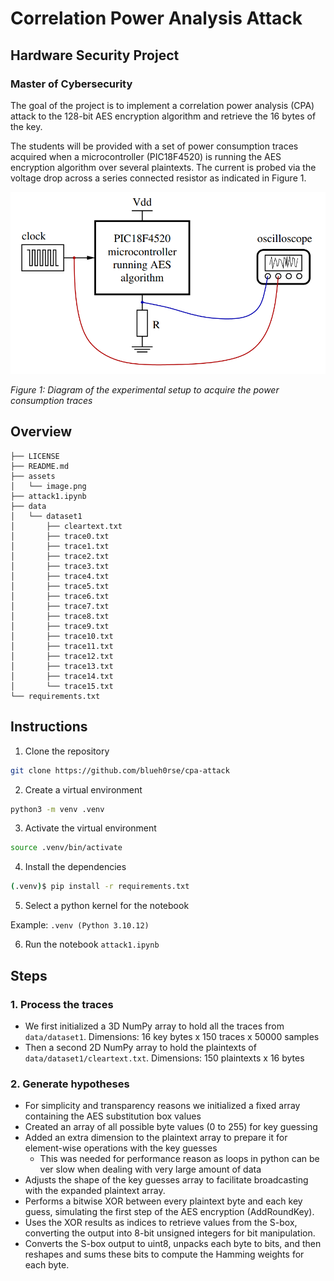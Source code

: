 # Correlation Power Analysis Attack

## Hardware Security Project

### Master of Cybersecurity

The goal of the project is to implement a correlation power analysis (CPA) attack to the 128-bit AES encryption algorithm and retrieve the 16 bytes of the key.

The students will be provided with a set of power consumption traces acquired when a microcontroller (PIC18F4520) is running the AES encryption algorithm over several plaintexts. The current is probed via the voltage drop across a series connected resistor as indicated in Figure 1.

![Figure 1: Diagram of the experimental setup to acquire the power consumption traces](assets/image.png)

_Figure 1: Diagram of the experimental setup to acquire the power consumption traces_

## Overview

```
├── LICENSE
├── README.md
├── assets
│   └── image.png
├── attack1.ipynb
├── data
│   └── dataset1
│       ├── cleartext.txt
│       ├── trace0.txt
│       ├── trace1.txt
│       ├── trace2.txt
│       ├── trace3.txt
│       ├── trace4.txt
│       ├── trace5.txt
│       ├── trace6.txt
│       ├── trace7.txt
│       ├── trace8.txt
│       ├── trace9.txt
│       ├── trace10.txt
│       ├── trace11.txt
│       ├── trace12.txt
│       ├── trace13.txt
│       ├── trace14.txt
│       └── trace15.txt
└── requirements.txt
```

## Instructions

1. Clone the repository

```bash
git clone https://github.com/blueh0rse/cpa-attack
```

2. Create a virtual environment

```bash
python3 -m venv .venv
```

3. Activate the virtual environment

```bash
source .venv/bin/activate
```

4. Install the dependencies

```bash
(.venv)$ pip install -r requirements.txt
```

5. Select a python kernel for the notebook

Example: `.venv (Python 3.10.12)`

6. Run the notebook `attack1.ipynb`

## Steps

### 1. Process the traces

- We first initialized a 3D NumPy array to hold all the traces from `data/dataset1`. Dimensions: 16 key bytes x 150 traces x 50000 samples
- Then a second 2D NumPy array to hold the plaintexts of `data/dataset1/cleartext.txt`. Dimensions: 150 plaintexts x 16 bytes

### 2. Generate hypotheses

- For simplicity and transparency reasons we initialized a fixed array containing the AES substitution box values
- Created an array of all possible byte values (0 to 255) for key guessing
- Added an extra dimension to the plaintext array to prepare it for element-wise operations with the key guesses
  - This was needed for performance reason as loops in python can be ver slow when dealing with very large amount of data
- Adjusts the shape of the key guesses array to facilitate broadcasting with the expanded plaintext array.
- Performs a bitwise XOR between every plaintext byte and each key guess, simulating the first step of the AES encryption (AddRoundKey).
- Uses the XOR results as indices to retrieve values from the S-box, converting the output into 8-bit unsigned integers for bit manipulation.
- Converts the S-box output to uint8, unpacks each byte to bits, and then reshapes and sums these bits to compute the Hamming weights for each byte.
